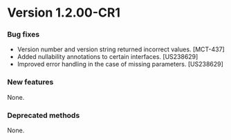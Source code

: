 # Version 1.2.00-CR1

### Bug fixes
- Version number and version string returned incorrect values. [MCT-437]
- Added nullability annotations to certain interfaces. [US238629]
- Improved error handling in the case of missing parameters. [US238629]

### New features

None.

### Deprecated methods

None.



 [mag]: https://docops.ca.com/mag
 [mas.ca.com]: http://mas.ca.com/
 [docs]: http://mas.ca.com/docs/
 [blog]: http://mas.ca.com/blog/

 [releases]: ../../releases
 [contributing]: /CONTRIBUTING.md
 [license-link]: /LICENSE

